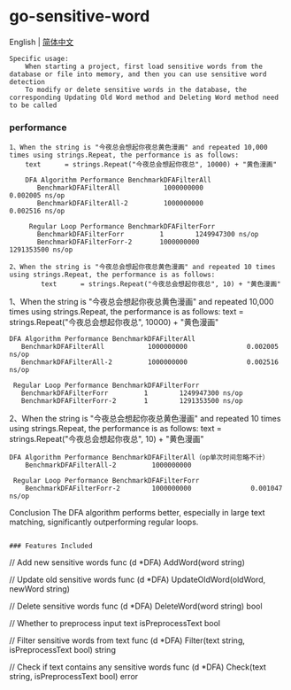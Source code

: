 # go-sensitive-word
English | [简体中文](README_zh_cn.md)
```
Specific usage:
    When starting a project, first load sensitive words from the database or file into memory, and then you can use sensitive word detection
    To modify or delete sensitive words in the database, the corresponding Updating Old Word method and Deleting Word method need to be called
```

### performance
```
1、When the string is "今夜总会想起你夜总黄色漫画" and repeated 10,000 times using strings.Repeat, the performance is as follows:
    text      = strings.Repeat("今夜总会想起你夜总", 10000) + "黄色漫画"
    
    DFA Algorithm Performance BenchmarkDFAFilterAll
       BenchmarkDFAFilterAll           1000000000               0.002005 ns/op
       BenchmarkDFAFilterAll-2         1000000000               0.002516 ns/op
    
     Regular Loop Performance BenchmarkDFAFilterForr
       BenchmarkDFAFilterForr         1        1249947300 ns/op
       BenchmarkDFAFilterForr-2       1000000000               1291353500 ns/op   
   
2、When the string is "今夜总会想起你夜总黄色漫画" and repeated 10 times using strings.Repeat, the performance is as follows:
        text      = strings.Repeat("今夜总会想起你夜总", 10) + "黄色漫画"
```
1、When the string is "今夜总会想起你夜总黄色漫画" and repeated 10,000 times using strings.Repeat, the performance is as follows:
    text      = strings.Repeat("今夜总会想起你夜总", 10000) + "黄色漫画"
    
    DFA Algorithm Performance BenchmarkDFAFilterAll
       BenchmarkDFAFilterAll           1000000000               0.002005 ns/op
       BenchmarkDFAFilterAll-2         1000000000               0.002516 ns/op
    
     Regular Loop Performance BenchmarkDFAFilterForr
       BenchmarkDFAFilterForr         1        1249947300 ns/op
       BenchmarkDFAFilterForr-2       1        1291353500 ns/op    
   
2、When the string is "今夜总会想起你夜总黄色漫画" and repeated 10 times using strings.Repeat, the performance is as follows:
        text      = strings.Repeat("今夜总会想起你夜总", 10) + "黄色漫画"
        
    DFA Algorithm Performance BenchmarkDFAFilterAll（op单次时间忽略不计） 
        BenchmarkDFAFilterAll-2         1000000000
    
     Regular Loop Performance BenchmarkDFAFilterForr
        BenchmarkDFAFilterForr-2        1000000000               0.001047 ns/op
    
    
Conclusion 
    The DFA algorithm performs better, especially in large text matching, significantly outperforming regular loops.
    
```

### Features Included
```
// Add new sensitive words
func (d *DFA) AddWord(word string)

// Update old sensitive words
func (d *DFA) UpdateOldWord(oldWord, newWord string)

// Delete sensitive words
func (d *DFA) DeleteWord(word string) bool

// Whether to preprocess input text
isPreprocessText bool

// Filter sensitive words from text
func (d *DFA) Filter(text string, isPreprocessText bool) string

// Check if text contains any sensitive words
func (d *DFA) Check(text string, isPreprocessText bool) error

```


